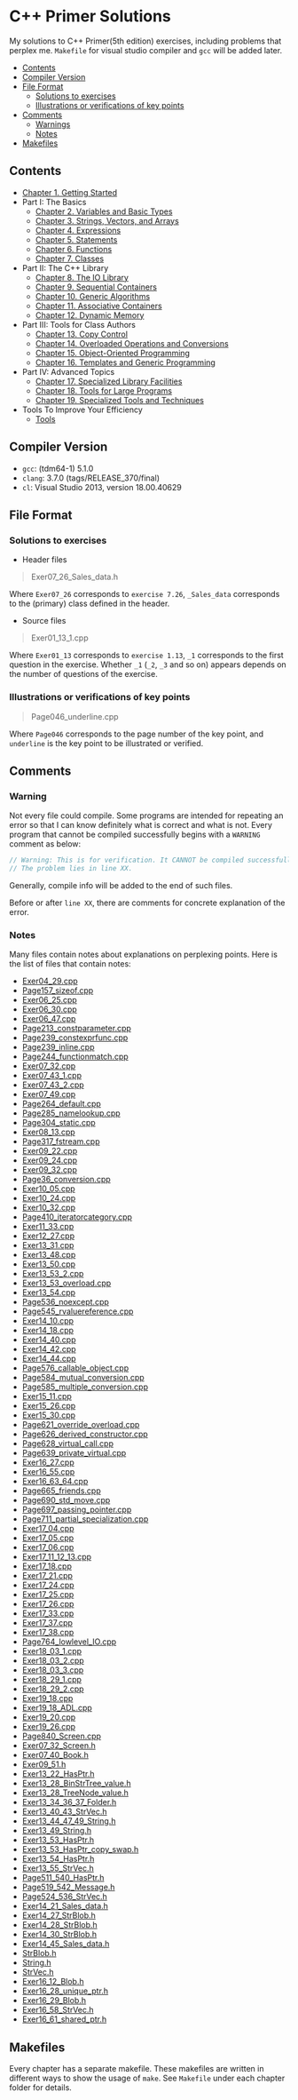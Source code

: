 # C++ Primer Solutions

My solutions to C++ Primer(5th edition) exercises, including problems that perplex me. ```Makefile``` for visual studio compiler and ```gcc``` will be added later.

- [Contents](#contents)
- [Compiler Version](#compiler-version)
- [File Format](#file-format)
  - [Solutions to exercises](#solutions-to-exercises)
  - [Illustrations or verifications of key points](#illustrations-or-verifications-of-key-points)
- [Comments](#comments)
  - [Warnings](#warning)
  - [Notes](#notes)
- [Makefiles](#makefiles)

## Contents
- [Chapter 1. Getting Started](chap01)
- Part I: The Basics
  - [Chapter 2. Variables and Basic Types](chap02)
  - [Chapter 3. Strings, Vectors, and Arrays](chap03)
  - [Chapter 4. Expressions](chap04)
  - [Chapter 5. Statements](chap05)
  - [Chapter 6. Functions](chap06)
  - [Chapter 7. Classes](chap07)
- Part II: The C++ Library
  - [Chapter 8. The IO Library](chap08)
  - [Chapter 9. Sequential Containers](chap09)
  - [Chapter 10. Generic Algorithms](chap10)
  - [Chapter 11. Associative Containers](chap11)
  - [Chapter 12. Dynamic Memory](chap12)
- Part III: Tools for Class Authors
  - [Chapter 13. Copy Control](chap13)
  - [Chapter 14. Overloaded Operations and Conversions](chap14)
  - [Chapter 15. Object-Oriented Programming](chap15)
  - [Chapter 16. Templates and Generic Programming](chap16)
- Part IV:  Advanced Topics
  - [Chapter 17. Specialized Library Facilities](chap17)
  - [Chapter 18. Tools for Large Programs](chap18)
  - [Chapter 19. Specialized Tools and Techniques](chap19)
- Tools To Improve Your Efficiency
  - [Tools](tools)

## Compiler Version

* ```gcc```: (tdm64-1) 5.1.0
* ```clang```: 3.7.0 (tags/RELEASE_370/final)
* ```cl```: Visual Studio 2013, version 18.00.40629

## File Format

### Solutions to exercises

* Header files

> Exer07_26_Sales_data.h

Where ```Exer07_26``` corresponds to ```exercise 7.26```, ```_Sales_data``` corresponds to the (primary) class defined in the header.

* Source files

> Exer01_13_1.cpp

Where ```Exer01_13``` corresponds to ```exercise 1.13```, ```_1``` corresponds to the first question in the exercise. Whether ```_1``` (```_2```, ```_3``` and so on) appears depends on the number of questions of the exercise.

### Illustrations or verifications of key points

> Page046_underline.cpp

Where ```Page046``` corresponds to the page number of the key point, and ```underline``` is the key point to be illustrated or verified.

## Comments

### Warning

Not every file could compile. Some programs are intended for repeating an error so that I can know definitely what is correct and what is not. Every program that cannot be compiled successfully begins with a ```WARNING``` comment as below:

```cpp
// Warning: This is for verification. It CANNOT be compiled successfully by both compiler.
// The problem lies in line XX.
```

Generally, compile info will be added to the end of such files.

Before or after ```line XX```, there are comments for concrete explanation of the error. 

### Notes

Many files contain notes about explanations on perplexing points. Here is the list of files that contain notes:
- [Exer04_29.cpp](chap04/Exer04_29.cpp)
- [Page157_sizeof.cpp](chap04/Page157_sizeof.cpp)
- [Exer06_25.cpp](chap06/Exer06_25.cpp)
- [Exer06_30.cpp](chap06/Exer06_30.cpp)
- [Exer06_47.cpp](chap06/Exer06_47.cpp)
- [Page213_constparameter.cpp](chap06/Page213_constparameter.cpp)
- [Page239_constexprfunc.cpp](chap06/Page239_constexprfunc.cpp)
- [Page239_inline.cpp](chap06/Page239_inline.cpp)
- [Page244_functionmatch.cpp](chap06/Page244_functionmatch.cpp)
- [Exer07_32.cpp](chap07/Exer07_32.cpp)
- [Exer07_43_1.cpp](chap07/Exer07_43_1.cpp)
- [Exer07_43_2.cpp](chap07/Exer07_43_2.cpp)
- [Exer07_49.cpp](chap07/Exer07_49.cpp)
- [Page264_default.cpp](chap07/Page264_default.cpp)
- [Page285_namelookup.cpp](chap07/Page285_namelookup.cpp)
- [Page304_static.cpp](chap07/Page304_static.cpp)
- [Exer08_13.cpp](chap08/Exer08_13.cpp)
- [Page317_fstream.cpp](chap08/Page317_fstream.cpp)
- [Exer09_22.cpp](chap09/Exer09_22.cpp)
- [Exer09_24.cpp](chap09/Exer09_24.cpp)
- [Exer09_32.cpp](chap09/Exer09_32.cpp)
- [Page36_conversion.cpp](chap09/Page36_conversion.cpp)
- [Exer10_05.cpp](chap10/Exer10_05.cpp)
- [Exer10_24.cpp](chap10/Exer10_24.cpp)
- [Exer10_32.cpp](chap10/Exer10_32.cpp)
- [Page410_iteratorcategory.cpp](chap10/Page410_iteratorcategory.cpp)
- [Exer11_33.cpp](chap11/Exer11_33.cpp)
- [Exer12_27.cpp](chap12/Exer12_27.cpp)
- [Exer13_31.cpp](chap13/Exer13_31.cpp)
- [Exer13_48.cpp](chap13/Exer13_48.cpp)
- [Exer13_50.cpp](chap13/Exer13_50.cpp)
- [Exer13_53_2.cpp](chap13/Exer13_53_2.cpp)
- [Exer13_53_overload.cpp](chap13/Exer13_53_overload.cpp)
- [Exer13_54.cpp](chap13/Exer13_54.cpp)
- [Page536_noexcept.cpp](chap13/Page536_noexcept.cpp)
- [Page545_rvaluereference.cpp](chap13/Page545_rvaluereference.cpp)
- [Exer14_10.cpp](chap14/Exer14_10.cpp)
- [Exer14_18.cpp](chap14/Exer14_18.cpp)
- [Exer14_40.cpp](chap14/Exer14_40.cpp)
- [Exer14_42.cpp](chap14/Exer14_42.cpp)
- [Exer14_44.cpp](chap14/Exer14_44.cpp)
- [Page576_callable_object.cpp](chap14/Page576_callable_object.cpp)
- [Page584_mutual_conversion.cpp](chap14/Page584_mutual_conversion.cpp)
- [Page585_multiple_conversion.cpp](chap14/Page585_multiple_conversion.cpp)
- [Exer15_11.cpp](chap15/Exer15_11.cpp)
- [Exer15_26.cpp](chap15/Exer15_26.cpp)
- [Exer15_30.cpp](chap15/Exer15_30.cpp)
- [Page621_override_overload.cpp](chap15/Page621_override_overload.cpp)
- [Page626_derived_constructor.cpp](chap15/Page626_derived_constructor.cpp)
- [Page628_virtual_call.cpp](chap15/Page628_virtual_call.cpp)
- [Page639_private_virtual.cpp](chap15/Page639_private_virtual.cpp)
- [Exer16_27.cpp](chap16/Exer16_27.cpp)
- [Exer16_55.cpp](chap16/Exer16_55.cpp)
- [Exer16_63_64.cpp](chap16/Exer16_63_64.cpp)
- [Page665_friends.cpp](chap16/Page665_friends.cpp)
- [Page690_std_move.cpp](chap16/Page690_std_move.cpp)
- [Page697_passing_pointer.cpp](chap16/Page697_passing_pointer.cpp)
- [Page711_partial_specialization.cpp](chap16/Page711_partial_specialization.cpp)
- [Exer17_04.cpp](chap17/Exer17_04.cpp)
- [Exer17_05.cpp](chap17/Exer17_05.cpp)
- [Exer17_06.cpp](chap17/Exer17_06.cpp)
- [Exer17_11_12_13.cpp](chap17/Exer17_11_12_13.cpp)
- [Exer17_18.cpp](chap17/Exer17_18.cpp)
- [Exer17_21.cpp](chap17/Exer17_21.cpp)
- [Exer17_24.cpp](chap17/Exer17_24.cpp)
- [Exer17_25.cpp](chap17/Exer17_25.cpp)
- [Exer17_26.cpp](chap17/Exer17_26.cpp)
- [Exer17_33.cpp](chap17/Exer17_33.cpp)
- [Exer17_37.cpp](chap17/Exer17_37.cpp)
- [Exer17_38.cpp](chap17/Exer17_38.cpp)
- [Page764_lowlevel_IO.cpp](chap17/Page764_lowlevel_IO.cpp)
- [Exer18_03_1.cpp](chap18/Exer18_03_1.cpp)
- [Exer18_03_2.cpp](chap18/Exer18_03_2.cpp)
- [Exer18_03_3.cpp](chap18/Exer18_03_3.cpp)
- [Exer18_29_1.cpp](chap18/Exer18_29_1.cpp)
- [Exer18_29_2.cpp](chap18/Exer18_29_2.cpp)
- [Exer19_18.cpp](chap19/Exer19_18.cpp)
- [Exer19_18_ADL.cpp](chap19/Exer19_18_ADL.cpp)
- [Exer19_20.cpp](chap19/Exer19_20.cpp)
- [Exer19_26.cpp](chap19/Exer19_26.cpp)
- [Page840_Screen.cpp](chap19/Page840_Screen.cpp)
- [Exer07_32_Screen.h](chap07/Exer07_32_Screen.h)
- [Exer07_40_Book.h](chap07/Exer07_40_Book.h)
- [Exer09_51.h](chap09/Exer09_51.h)
- [Exer13_22_HasPtr.h](chap13/Exer13_22_HasPtr.h)
- [Exer13_28_BinStrTree_value.h](chap13/Exer13_28_BinStrTree_value.h)
- [Exer13_28_TreeNode_value.h](chap13/Exer13_28_TreeNode_value.h)
- [Exer13_34_36_37_Folder.h](chap13/Exer13_34_36_37_Folder.h)
- [Exer13_40_43_StrVec.h](chap13/Exer13_40_43_StrVec.h)
- [Exer13_44_47_49_String.h](chap13/Exer13_44_47_49_String.h)
- [Exer13_49_String.h](chap13/Exer13_49_String.h)
- [Exer13_53_HasPtr.h](chap13/Exer13_53_HasPtr.h)
- [Exer13_53_HasPtr_copy_swap.h](chap13/Exer13_53_HasPtr_copy_swap.h)
- [Exer13_54_HasPtr.h](chap13/Exer13_54_HasPtr.h)
- [Exer13_55_StrVec.h](chap13/Exer13_55_StrVec.h)
- [Page511_540_HasPtr.h](chap13/Page511_540_HasPtr.h)
- [Page519_542_Message.h](chap13/Page519_542_Message.h)
- [Page524_536_StrVec.h](chap13/Page524_536_StrVec.h)
- [Exer14_21_Sales_data.h](chap14/Exer14_21_Sales_data.h)
- [Exer14_27_StrBlob.h](chap14/Exer14_27_StrBlob.h)
- [Exer14_28_StrBlob.h](chap14/Exer14_28_StrBlob.h)
- [Exer14_30_StrBlob.h](chap14/Exer14_30_StrBlob.h)
- [Exer14_45_Sales_data.h](chap14/Exer14_45_Sales_data.h)
- [StrBlob.h](chap14/StrBlob.h)
- [String.h](chap14/String.h)
- [StrVec.h](chap14/StrVec.h)
- [Exer16_12_Blob.h](chap16/Exer16_12_Blob.h)
- [Exer16_28_unique_ptr.h](chap16/Exer16_28_unique_ptr.h)
- [Exer16_29_Blob.h](chap16/Exer16_29_Blob.h)
- [Exer16_58_StrVec.h](chap16/Exer16_58_StrVec.h)
- [Exer16_61_shared_ptr.h](chap16/Exer16_61_shared_ptr.h)

## Makefiles

Every chapter has a separate makefile. These makefiles are written in different
ways to show the usage of `make`. See `Makefile` under each chapter folder for
details.
